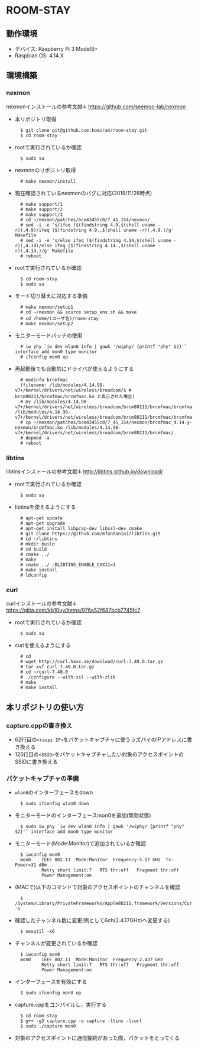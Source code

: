 # ROOM-STAY

## 動作環境

- デバイス: Raspberry Pi 3 ModelB+
- Raspbian OS: 4.14.X

## 環境構築

### nexmon

nexmonインストールの参考文献↓
https://github.com/seemoo-lab/nexmon

- 本リポジトリ取得

        $ git clone git@github.com:komuran/room-stay.git
        $ cd room-stay

- rootで実行されているか確認

        $ sudo su

- nexmonのリポジトリ取得

        # make nexmon/install

- 現在確認されているnexmonのバグに対応(2019/11/26時点)

        # make support/1
        # make support/2
        # make support/3
        # cd ~/nexmon/patches/bcm43455c0/7_45_154/nexmon/
        # sed -i -e 's/ifeq ($(findstring 4.9,$(shell uname -r)),4.9)/ifeq ($(findstring 4.9.,$(shell uname -r)),4.9.)/g' Makefile
        # sed -i -e 's/else ifeq ($(findstring 4.14,$(shell uname -r)),4.14)/else ifeq ($(findstring 4.14.,$(shell uname -r)),4.14.)/g' Makefile
        # reboot

- rootで実行されているか確認

        $ cd room-stay
        $ sudo su

- モード切り替えに対応する準備

        # make nexmon/setup1
        # cd ~/nexmon && source setup_env.sh && make 
        # cd /home/(ユーザ名)/room-stay
        # make nexmon/setup2

- モニターモードパッチの使用

        # iw phy `iw dev wlan0 info | gawk '/wiphy/ {printf "phy" $2}'` interface add mon0 type monitor
	    # ifconfig mon0 up

- 再起動後でも自動的にドライバが使えるようにする
        
        # modinfo brcmfmac 
        (filename: /lib/modules/4.14.98-v7+/kernel/drivers/net/wireless/broadcom/$ # brcm80211/brcmfmac/brcmfmac.ko と表示された場合)
        # mv /lib/modules/4.14.98-v7+/kernel/drivers/net/wireless/broadcom/brcm80211/brcmfmac/brcmfmac.ko /lib/modules/4.14.98-v7+/kernel/drivers/net/wireless/broadcom/brcm80211/brcmfmac/brcmfmac.ko.orig
        # cp ~/nexmon/patches/bcm43455c0/7_45_154/nexmon/brcmfmac_4.14.y-nexmon/brcmfmac.ko /lib/modules/4.14.98-v7+/kernel/drivers/net/wireless/broadcom/brcm80211/brcmfmac/
        # depmod -a
        # reboot

### libtins

libtinsインストールの参考文献↓
http://libtins.github.io/download/

- rootで実行されているか確認

        $ sudo su

- libtinsを使えるようにする

        # apt-get update
        # apt-get upgrade
        # apt-get install libpcap-dev libssl-dev cmake
        # git clone https://github.com/mfontanini/libtins.git
        # cd ~/libtins
        # mkdir build
        # cd build
        # cmake ../
        # make
        # cmake ../ -DLIBTINS_ENABLE_CXX11=1
        # make install
        # ldconfig

### curl

curlインストールの参考文献↓
https://qiita.com/kb10uy/items/976a52f687bcb7745fc7

- rootで実行されているか確認

        $ sudo su

- curlを使えるようにする

        # cd
        # wget http://curl.haxx.se/download/curl-7.40.0.tar.gz
        # tar xvf curl-7.40.0.tar.gz
        # cd ~/curl-7.40.0
        # ./configure --with-ssl --with-zlib
        # make
        # make install

<!---
### ruby

        $ sudo apt-get update
        $ sudo apt-get upgrade
        $ sudo apt-get install rbenv
        $ echo 'export PATH="$HOME/.rbenv/bin:$PATH"' >> ~/.bashrc
        $ echo 'eval "$(rbenv init -)"' >> ~/.bashrc
        $ git clone https://github.com/rbenv/ruby-build.git ~/.rbenv/plugins/ruby-build
        $ rbenv install 2.6.2
        $ rbenv global 2.6.2

### Rails&MySQL

        $ sudo apt-get update
        $ sudo apt-get upgrade
        $ sudo apt-get install nodejs mysql-server
        $ cd room-stay
        $ gem install bundler
        $ rbenv rehash
        $ gem install rails
        $ rbenv rehash
        $ bundle install

- `$ bundle install`がうまく通らない場合`Gemfile.lock`を削除する
--->

## 本リポジトリの使い方

### capture.cppの書き換え

- 62行目の`<raspi IP>`をパケットキャプチャに使うラズパイのIPアドレスに書き換える
- 125行目の`<SSID>`をパケットキャプチャしたい対象のアクセスポイントのSSIDに書き換える

### パケットキャプチャの準備

- `wlan0`のインターフェースをdown

        $ sudo ifconfig wlan0 down

- モニターモードのインターフェースmon0を追加(無効状態)
    
        $ sudo iw phy `iw dev wlan0 info | gawk '/wiphy/ {printf "phy" $2}'` interface add mon0 type monitor

- モニターモード(Mode:Monitor)で追加されているか確認
    
        $ iwconfig mon0
        mon0    IEEE 802.11  Mode:Monitor  Frequency:5.17 GHz  Tx-Power=31 dBm
                Retry short limit:7   RTS thr:off   Fragment thr:off
                Power Management:on

- (MACで)以下のコマンドで対象のアクセスポイントのチャンネルを確認

        $ /System/Library/PrivateFrameworks/Apple80211.framework/Versions/Current/Resources/airport -s

- 確認したチャンネル数に変更(例として6ch(2.437GHz)へ変更する)
    
        $ nexutil -k6

- チャンネルが変更されているか確認
    
        $ iwconfig mon0
        mon0    IEEE 802.11  Mode:Monitor  Frequency:2.437 GHz
                Retry short limit:7   RTS thr:off   Fragment thr:off
                Power Management:on
    
- インターフェースを有効にする
    
        $ sudo ifconfig mon0 up

- capture.cppをコンパイルし，実行する

        $ cd room-stay
        $ g++ -g3 capture.cpp -o capture -ltins -lcurl
        $ sudo ./capture mon0

- 対象のアクセスポイントに通信接続があった際，パケットをとってくる